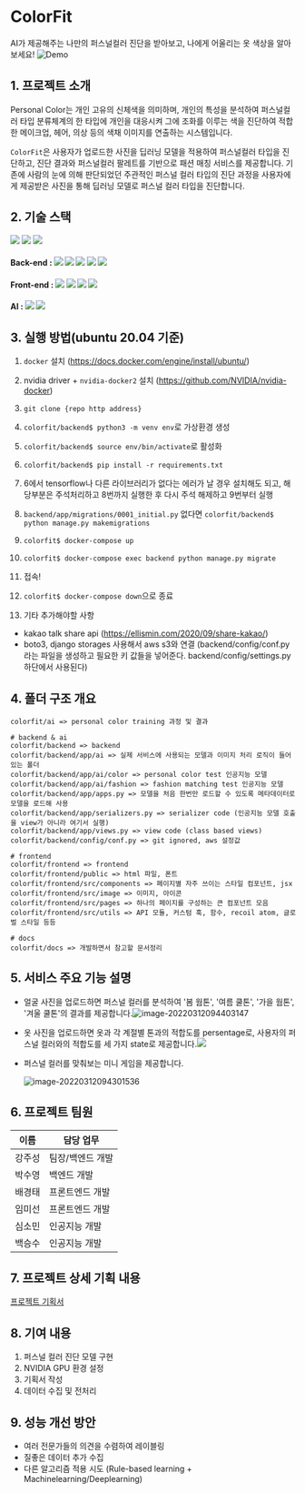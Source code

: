 # ColorFit

AI가 제공해주는 나만의 퍼스널컬러 진단을 받아보고, 나에게 어울리는 옷 색상을 알아보세요!
![Demo](https://user-images.githubusercontent.com/60233499/160761589-2e07b84c-a15f-4224-b48e-f8d93e9c1768.gif)


## 1. 프로젝트 소개

Personal Color는 개인 고유의 신체색을 의미하며, 개인의 특성을 분석하여 퍼스널컬러 타입 분류체계의 한 타입에 개인을 대응시켜 그에 조화를 이루는 색을 진단하여 적합한 메이크업, 헤어, 의상 등의 색채 이미지를 연출하는 시스템입니다.

`ColorFit`은 사용자가 업로드한 사진을 딥러닝 모델을 적용하여 퍼스널컬러 타입을 진단하고, 진단 결과와 퍼스널컬러 팔레트를 기반으로 패션 매칭 서비스를 제공합니다. 기존에 사람의 눈에 의해 판단되었던 주관적인 퍼스널 컬러 타입의 진단 과정을 사용자에게 제공받은 사진을 통해 딥러닝 모델로 퍼스널 컬러 타입을 진단합니다.



## 2. 기술 스택

<img src="https://img.shields.io/badge/Docker-2496ED?style=for-the-badge&logo=Docker&logoColor=white">  <img src="https://img.shields.io/badge/Python-3.8-3776AB?style=for-the-badge&logo=Python&logoColor=white">  <img src="https://img.shields.io/badge/Tensorflow-2.8-FF6F00?style=for-the-badge&logo=TensorFlow&logoColor=white">

#### Back-end : <img src="https://img.shields.io/badge/django-092E20?style=for-the-badge&logo=django&logoColor=white">  <img src="https://img.shields.io/badge/nginx-009639?style=for-the-badge&logo=nginx&logoColor=white">  <img src="https://img.shields.io/badge/gunicorn-499848?style=for-the-badge&logo=gunicorn&logoColor=white">  <img src="https://img.shields.io/badge/mysql-4479A1?style=for-the-badge&logo=mysql&logoColor=white">  <img src="https://img.shields.io/badge/aws S3-FF9900?style=for-the-badge&logo=Amazon S3&logoColor=white">

#### Front-end : <img src="https://img.shields.io/badge/React-61DAFB?style=for-the-badge&logo=react&logoColor=white">  <img src="https://img.shields.io/badge/axios-5a29e4?style=for-the-badge&logo=axios&logoColor=white">  <img src="https://img.shields.io/badge/recoil-0079f4?style=for-the-badge&logo=recoil&logoColor=white">  <img src="https://img.shields.io/badge/styled components-DB7093?style=for-the-badge&logo=styled-components&logoColor=white">

#### AI : <img src="https://img.shields.io/badge/yolo-v3-00FFFF?style=for-the-badge&logo=yolo&logoColor=white">  <img src="https://img.shields.io/badge/mobilenet-v2-f59af8?style=for-the-badge&logo=mobilenet&logoColor=white">




## 3. 실행 방법(ubuntu 20.04 기준)

1. `docker` 설치 (https://docs.docker.com/engine/install/ubuntu/)

2. nvidia driver + `nvidia-docker2` 설치 (https://github.com/NVIDIA/nvidia-docker)

3. `git clone {repo http address}`

4. `colorfit/backend$ python3 -m venv env`로 가상환경 생성

5. `colorfit/backend$ source env/bin/activate`로 활성화

6. `colorfit/backend$ pip install -r requirements.txt`

7. 6에서 tensorflow나 다른 라이브러리가 없다는 에러가 날 경우 설치해도 되고, 해당부분은 주석처리하고 8번까지 실행한 후 다시 주석 해제하고 9번부터 실행

8. `backend/app/migrations/0001_initial.py` 없다면 `colorfit/backend$ python manage.py makemigrations`

9. `colorfit$ docker-compose up`

10. `colorfit$ docker-compose exec backend python manage.py migrate`

11. 접속!

12. `colorfit$ docker-compose down`으로 종료

13. 기타 추가해야할 사항
- kakao talk share api (https://ellismin.com/2020/09/share-kakao/)
- boto3, django storages 사용해서 aws s3와 연결 (backend/config/conf.py라는 파일을 생성하고 필요한 키 값들을 넣어준다. backend/config/settings.py 하단에서 사용된다)


## 4. 폴더 구조 개요
```
colorfit/ai => personal color training 과정 및 결과

# backend & ai
colorfit/backend => backend
colorfit/backend/app/ai => 실제 서비스에 사용되는 모델과 이미지 처리 로직이 들어있는 폴더
colorfit/backend/app/ai/color => personal color test 인공지능 모델
colorfit/backend/app/ai/fashion => fashion matching test 인공지능 모델
colorfit/backend/app/apps.py => 모델을 처음 한번만 로드할 수 있도록 메타데이터로 모델을 로드해 사용
colorfit/backend/app/serializers.py => serializer code (인공지능 모델 호출을 view가 아니라 여기서 실행)
colorfit/backend/app/views.py => view code (class based views)
colorfit/backend/config/conf.py => git ignored, aws 설정값

# frontend
colorfit/frontend => frontend
colorfit/frontend/public => html 파일, 폰트
colorfit/frontend/src/components => 페이지별 자주 쓰이는 스타일 컴포넌트, jsx
colorfit/frontend/src/image => 이미지, 아이콘
colorfit/frontend/src/pages => 하나의 페이지를 구성하는 큰 컴포넌트 모음
colorfit/frontend/src/utils => API 모듈, 커스텀 훅, 함수, recoil atom, 글로벌 스타일 등등

# docs
colorfit/docs => 개발하면서 참고할 문서정리    
```

## 5. 서비스 주요 기능 설명

  - 얼굴 사진을 업로드하면 퍼스널 컬러를 분석하여 '봄 웜톤', '여름 쿨톤', '가을 웜톤', '겨울 쿨톤'의 결과를 제공합니다.![image-20220312094403147](./docs/color-result.png)
  - 옷 사진을 업로드하면 옷과 각 계절별 톤과의 적합도를 persentage로, 사용자의 퍼스널 컬러와의 적합도를 세 가지 state로 제공합니다.![](./docs/clothes-result.JPG)

- 퍼스널 컬러를 맞춰보는 미니 게임을 제공합니다.

  ![image-20220312094301536](./docs/minigame.png)



## 6. 프로젝트 팀원

| 이름 | 담당 업무 |
| ------ | ------ |
| 강주성 | 팀장/백엔드 개발 |
| 박수영 | 백엔드 개발 |
| 배경태 | 프론트엔드 개발 |
| 임미선 | 프론트엔드 개발 |
| 심소민 | 인공지능 개발 |
| 백승수 | 인공지능 개발 |



## 7. 프로젝트 상세 기획 내용

[프로젝트 기획서](https://kdt-gitlab.elice.io/ai_track/class_03/ai_project/team13/colorfit/-/wikis/home)

## 8. 기여 내용
1. 퍼스널 컬러 진단 모델 구현
2. NVIDIA GPU 환경 설정
3. 기획서 작성
4. 데이터 수집 및 전처리


## 9. 성능 개선 방안

- 여러 전문가들의 의견을 수렴하여 레이블링
- 질좋은 데이터 추가 수집
- 다른 알고리즘 적용 시도 (Rule-based learning + Machinelearning/Deeplearning)

